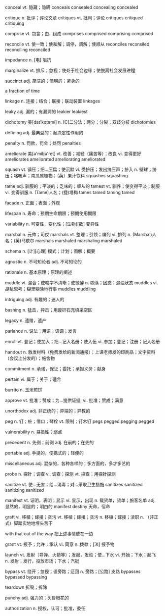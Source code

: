 conceal vt. 隐藏；隐瞒 conceals consealed concealing concealed

critique n. 批评；评论文章 critiques vt. 批判；评论 critiques critiqued critiquing

comprise vt. 包含；由…组成 comprises comprised comprising comprised

reconcile vt. 使一致；使和解；调停，调解；使顺从 reconciles reconsiled reconciling reconciled

impedance n. [电] 阻抗

marginalize vt. 排斥；忽视；使处于社会边缘；使脱离社会发展进程

succinct adj. 简洁的；简明的；紧身的

a fraction of time

linkage n. 连接；结合；联接；联动装置 linkages

leaky adj. 漏的；有漏洞的 leakier leakiest

dichotomy 美[daɪ'kɑtəmi] n. [C]二分法；两分；分裂；双歧分枝 dichotomies

defining adj. 最典型的；起决定性作用的

penalty n. 罚款，罚金；处罚 penalties

ameliorate 美[ə'milɪə'ret] vt. 改善；减轻（痛苦等）；改良 vi. 变得更好 ameliorates ameliorated ameliorating ameliorated

squash vt. 镇压；把…压扁；使沉默 vi. 受挤压；发出挤压声；挤入 n. 壁球；挤压；咯吱声；南瓜属植物；（英）果汁饮料 squashes squashing

tame adj. 驯服的；平淡的；乏味的；顺从的 tamest vt. 驯养；使变得平淡；制服 vi. 变得驯服 n. (Tame)人名；(捷)塔梅 tames tamed taming tamed

facade n. 正面；表面；外观

lifespan n. 寿命；预期生命期限；预期使用期限

variability n. 可变性，变化性；[生物][数] 变异性

marshal n. 元帅；司仪 marshals vt. 整理；引领；编列 vi. 排列 n. (Marshal)人名；(英)马歇尔 marshals marshaled marshaling marshaled

schema n. [计][心理] 模式；计划；图解；概要

agnostic n. 不可知论者 adj. 不可知论的

rationale n. 基本原理；原理的阐述

muddle vt. 混合；使咬字不清晰；使微醉 n. 糊涂；困惑；混浊状态 muddles vi. 胡乱思考；糊里糊涂地行事 muddles muddling

intriguing adj. 有趣的；迷人的

bashing n. 猛击，抨击；用废矸石充填采空区

legacy n. 遗赠，遗产

parlance n. 说法；用语；语调；发言

enroll vt. 登记；使加入；把...记入名册；使入伍 vi. 参加；登记；注册；记入名册

handout n. 散发材料（免费发给的新闻通报）；上课老师发的印刷品；文字资料 （会议上分发的）；施舍物

commitment n. 承诺，保证；委托；承担义务；献身

pertain vi. 属于；关于；适合

burrito n. 玉米煎饼

approve vt. 批准；赞成；为…提供证据; vi. 批准；赞成；满意

unorthodox adj. 非正统的；异端的；异教的

peg n. 钉；桩；借口；琴栓 vt. 限制；钉木钉 pegs pegged pegging pegged

vulnerability n. 易损性；弱点

precedent n. 先例；前例 adj. 在前的；在先的

portable adj. 手提的，便携式的；轻便的

miscellaneous adj. 混杂的，各种各样的；多方面的，多才多艺的

probe n. 探针；调查 vi. 调查；探测 vt. 探查；用探针探测

sanitize vt. 使…无害；给…消毒；对…采取卫生措施 sanitizes sanitized sanitizing sanitized

manifest vt. 证明，表明；显示 vi. 显示，出现 n. 载货单，货单；旅客名单 adj. 显然的，明显的；明白的
manifest destiny 天命，宿命

graft vi. 移植；嫁接；贪污 vt. 移植；嫁接；贪污 n. 移植；嫁接；渎职 n. （非正式）脚踏实地地埋头苦干

with that out of the way 把上述事情放在一边

grant vt. 授予；允许；承认 vi. 同意 n. 拨款；[法] 授予物

launch vt. 发射（导弹、火箭等）；发起，发动；使…下水 vi. 开始；下水；起飞 n. 发射；发行，投放市场；下水；汽艇

bypass vt. 绕开；忽视；设旁路；迂回 n. 旁路；[公路] 支路 bypasses bypassed bypassing

teardown 拆毁；拆除

punchy adj. 强力的；头昏眼花的

authorization n. 授权，认可；批准，委任